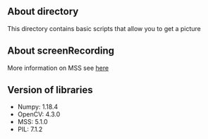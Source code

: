 ## About directory
This directory contains basic scripts that allow you to get a picture


## About screenRecording
More information on MSS see [here](https://python-mss.readthedocs.io/examples.html)


## Version of libraries
+ Numpy: 1.18.4
+ OpenCV:  4.3.0
+ MSS: 5.1.0
+ PIL: 7.1.2
